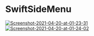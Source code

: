 # SwiftSideMenu

<a href="https://ibb.co/k5J7mLm"><img src="https://i.ibb.co/jbzNJCJ/Screenshot-2021-04-20-at-01-23-31.png" alt="Screenshot-2021-04-20-at-01-23-31" border="0"></a>
<a href="https://ibb.co/BgcY4J6"><img src="https://i.ibb.co/MRZJ8H1/Screenshot-2021-04-20-at-01-24-02.png" alt="Screenshot-2021-04-20-at-01-24-02" border="0"></a>
